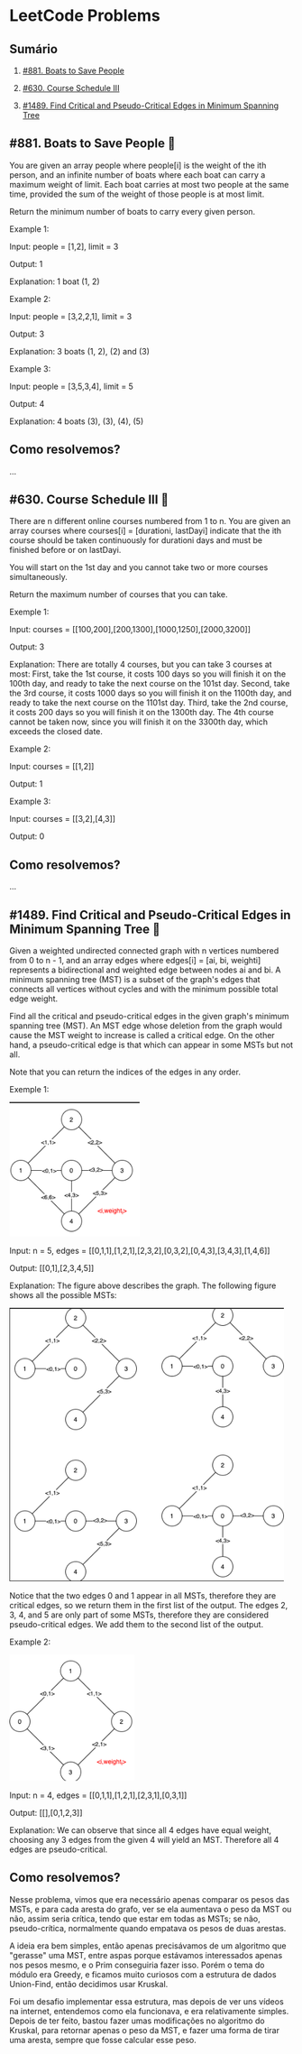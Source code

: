 # LeetCode Problems

## Sumário
1. [#881. Boats to Save People](#881-boats-to-save-people-) 

2. [#630. Course Schedule III](#630-course-schedule-iii-)

3. [#1489. Find Critical and Pseudo-Critical Edges in Minimum Spanning Tree](#1489-find-critical-and-pseudo-critical-edges-in-minimum-spanning-tree-)

## #881. Boats to Save People 🔶
You are given an array people where people[i] is the weight of the ith person, and an infinite number of boats where each boat can carry a maximum weight of limit. Each boat carries at most two people at the same time, provided the sum of the weight of those people is at most limit.

Return the minimum number of boats to carry every given person.

Example 1:

Input: people = [1,2], limit = 3

Output: 1

Explanation: 1 boat (1, 2)

Example 2:

Input: people = [3,2,2,1], limit = 3

Output: 3

Explanation: 3 boats (1, 2), (2) and (3)

Example 3:

Input: people = [3,5,3,4], limit = 5

Output: 4

Explanation: 4 boats (3), (3), (4), (5)

## Como resolvemos?
...

## #630. Course Schedule III 🔴
There are n different online courses numbered from 1 to n. You are given an array courses where courses[i] = [durationi, lastDayi] indicate that the ith course should be taken continuously for durationi days and must be finished before or on lastDayi.

You will start on the 1st day and you cannot take two or more courses simultaneously.

Return the maximum number of courses that you can take.

Exemple 1:

Input: courses = [[100,200],[200,1300],[1000,1250],[2000,3200]]

Output: 3

Explanation: 
There are totally 4 courses, but you can take 3 courses at most:
First, take the 1st course, it costs 100 days so you will finish it on the 100th day, and ready to take the next course on the 101st day.
Second, take the 3rd course, it costs 1000 days so you will finish it on the 1100th day, and ready to take the next course on the 1101st day. 
Third, take the 2nd course, it costs 200 days so you will finish it on the 1300th day. 
The 4th course cannot be taken now, since you will finish it on the 3300th day, which exceeds the closed date.

Example 2:

Input: courses = [[1,2]]

Output: 1

Example 3:

Input: courses = [[3,2],[4,3]]

Output: 0


## Como resolvemos?
...

## #1489. Find Critical and Pseudo-Critical Edges in Minimum Spanning Tree 🔴

Given a weighted undirected connected graph with n vertices numbered from 0 to n - 1, and an array edges where edges[i] = [ai, bi, weighti] represents a bidirectional and weighted edge between nodes ai and bi. A minimum spanning tree (MST) is a subset of the graph's edges that connects all vertices without cycles and with the minimum possible total edge weight.

Find all the critical and pseudo-critical edges in the given graph's minimum spanning tree (MST). An MST edge whose deletion from the graph would cause the MST weight to increase is called a critical edge. On the other hand, a pseudo-critical edge is that which can appear in some MSTs but not all.

Note that you can return the indices of the edges in any order.

Exemple 1:

![ex1](img/ex1_1.png)

Input: n = 5, edges = [[0,1,1],[1,2,1],[2,3,2],[0,3,2],[0,4,3],[3,4,3],[1,4,6]]

Output: [[0,1],[2,3,4,5]]

Explanation: The figure above describes the graph.
The following figure shows all the possible MSTs:

![ex1](img/ex1_2.png)

Notice that the two edges 0 and 1 appear in all MSTs, therefore they are critical edges, so we return them in the first list of the output.
The edges 2, 3, 4, and 5 are only part of some MSTs, therefore they are considered pseudo-critical edges. We add them to the second list of the output.

Example 2:

![ex2](img/ex_2.png)

Input: n = 4, edges = [[0,1,1],[1,2,1],[2,3,1],[0,3,1]]

Output: [[],[0,1,2,3]]

Explanation: We can observe that since all 4 edges have equal weight, choosing any 3 edges from the given 4 will yield an MST. Therefore all 4 edges are pseudo-critical.


## Como resolvemos?

Nesse problema, vimos que era necessário apenas comparar os pesos das MSTs, e para cada aresta do grafo, ver se ela aumentava o peso da MST ou não, assim seria crítica, tendo que estar em todas as MSTs; se não, pseudo-crítica, normalmente quando empatava os pesos de duas arestas.

A ideia era bem simples, então apenas precisávamos de um algoritmo que "gerasse" uma MST, entre aspas porque estávamos interessados apenas nos pesos mesmo, e o Prim conseguiria fazer isso. Porém o tema do módulo era Greedy, e ficamos muito curiosos com a estrutura de dados Union-Find, então decidimos usar Kruskal.

Foi um desafio implementar essa estrutura, mas depois de ver uns vídeos na internet, entendemos como ela funcionava, e era relativamente simples. Depois de ter feito, bastou fazer umas modificações no algoritmo do Kruskal, para retornar apenas o peso da MST, e fazer uma forma de tirar uma aresta, sempre que fosse calcular esse peso.